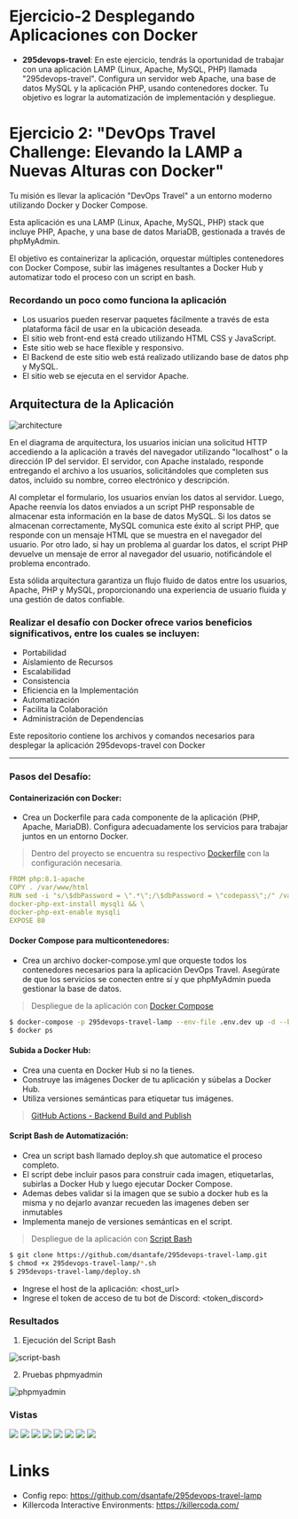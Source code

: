 # Ejercicio-2 Desplegando Aplicaciones con Docker

- **295devops-travel**: En este ejercicio, tendrás la oportunidad de trabajar con una aplicación LAMP (Linux, Apache, MySQL, PHP) llamada "295devops-travel". Configura un servidor web Apache, una base de datos MySQL y la aplicación PHP, usando contenedores docker. Tu objetivo es lograr la automatización de implementación y despliegue.

# Ejercicio 2: "DevOps Travel Challenge: Elevando la LAMP a Nuevas Alturas con Docker"

Tu misión es llevar la aplicación "DevOps Travel" a un entorno moderno utilizando Docker y Docker Compose.

Esta aplicación es una LAMP (Linux, Apache, MySQL, PHP) stack que incluye PHP, Apache, y una base de datos MariaDB, gestionada a través de phpMyAdmin.

El objetivo es containerizar la aplicación, orquestar múltiples contenedores con Docker Compose, subir las imágenes resultantes a Docker Hub y automatizar todo el proceso con un script en bash.

### Recordando un poco como funciona la aplicación

- Los usuarios pueden reservar paquetes fácilmente a través de esta plataforma fácil de usar en la ubicación deseada.
- El sitio web front-end está creado utilizando HTML CSS y JavaScript.
- Este sitio web se hace flexible y responsivo.
- El Backend de este sitio web está realizado utilizando base de datos php y MySQL.
- El sitio web se ejecuta en el servidor Apache.

## Arquitectura de la Aplicación

![architecture](./assets/12.png)

En el diagrama de arquitectura, los usuarios inician una solicitud HTTP accediendo a la aplicación a través del navegador utilizando "localhost" o la dirección IP del servidor. El servidor, con Apache instalado, responde entregando el archivo a los usuarios, solicitándoles que completen sus datos, incluido su nombre, correo electrónico y descripción.

Al completar el formulario, los usuarios envían los datos al servidor. Luego, Apache reenvía los datos enviados a un script PHP responsable de almacenar esta información en la base de datos MySQL. Si los datos se almacenan correctamente, MySQL comunica este éxito al script PHP, que responde con un mensaje HTML que se muestra en el navegador del usuario. Por otro lado, si hay un problema al guardar los datos, el script PHP devuelve un mensaje de error al navegador del usuario, notificándole el problema encontrado.

Esta sólida arquitectura garantiza un flujo fluido de datos entre los usuarios, Apache, PHP y MySQL, proporcionando una experiencia de usuario fluida y una gestión de datos confiable.

### Realizar el desafío con Docker ofrece varios beneficios significativos, entre los cuales se incluyen:

- Portabilidad
- Aislamiento de Recursos
- Escalabilidad
- Consistencia
- Eficiencia en la Implementación
- Automatización
- Facilita la Colaboración
- Administración de Dependencias

Este repositorio contiene los archivos y comandos necesarios para desplegar la aplicación 295devops-travel con Docker

---

### Pasos del Desafío:

#### Containerización con Docker:

- Crea un Dockerfile para cada componente de la aplicación (PHP, Apache, MariaDB). Configura adecuadamente los servicios para trabajar juntos en un entorno Docker.

> Dentro del proyecto se encuentra su respectivo [Dockerfile](Dockerfile) con la configuración necesaria.
```yaml
FROM php:8.1-apache
COPY . /var/www/html
RUN sed -i "s/\$dbPassword = \".*\";/\$dbPassword = \"codepass\";/" /var/www/html/config.php && \
docker-php-ext-install mysqli && \
docker-php-ext-enable mysqli
EXPOSE 80
```

#### Docker Compose para multicontenedores:

- Crea un archivo docker-compose.yml que orqueste todos los contenedores necesarios para la aplicación DevOps Travel. Asegúrate de que los servicios se conecten entre sí y que phpMyAdmin pueda gestionar la base de datos.

> Despliegue de la aplicación con [Docker Compose](docker-compose.yml)
```bash
$ docker-compose -p 295devops-travel-lamp --env-file .env.dev up -d --build
$ docker ps
```

#### Subida a Docker Hub:

- Crea una cuenta en Docker Hub si no la tienes.
- Construye las imágenes Docker de tu aplicación y súbelas a Docker Hub.
- Utiliza versiones semánticas para etiquetar tus imágenes.

> [GitHub Actions - Backend Build and Publish](/.github/workflows/travel-front-docker-publish.yml)

#### Script Bash de Automatización:

- Crea un script bash llamado deploy.sh que automatice el proceso completo.
- El script debe incluir pasos para construir cada imagen, etiquetarlas, subirlas a Docker Hub y luego ejecutar Docker Compose.
- Ademas debes validar si la imagen que se subio a docker hub es la misma y no dejarlo avanzar recueden las imagenes deben ser inmutables
- Implementa manejo de versiones semánticas en el script.

> Despliegue de la aplicación con [Script Bash](deploy.sh)
```bash
$ git clone https://github.com/dsantafe/295devops-travel-lamp.git
$ chmod +x 295devops-travel-lamp/*.sh
$ 295devops-travel-lamp/deploy.sh 
```

- Ingrese el host de la aplicación: <host_url>
- Ingrese el token de acceso de tu bot de Discord: <token_discord>

### Resultados

1. Ejecución del Script Bash

![script-bash](./assets/script-bash.png)

2. Pruebas phpmyadmin

![phpmyadmin](./assets/phpmyadmin.png)

### Vistas

![](./assets/1.png)
![](./assets/2.png)
![](./assets/4.png)
![](./assets/5.png)
![](./assets/7.png)
![](./assets/8.png)
![](./assets/9.png)
![](./assets/10.png)

# Links
- Config repo: https://github.com/dsantafe/295devops-travel-lamp
- Killercoda Interactive Environments: https://killercoda.com/